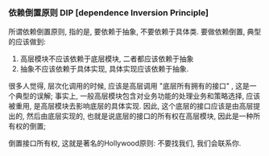 ### 依赖倒置原则 DIP [dependence Inversion Principle]
所谓依赖倒置原则, 指的是, 要依赖于抽象, 不要依赖于具体类. 要做依赖倒置, 典型的应该做到:
1. 高层模块不应该依赖于底层模块, 二者都应该依赖于抽象
2. 抽象不应该依赖于具体实现, 具体实现应该依赖于抽象.

很多人觉得, 层次化调用的时候, 应该是高层调用 "底层所有拥有的接口" , 这是一个典型的误解;
事实上, 一般高层模块包含对业务功能的处理业务和策略选择, 应该被重用, 是高层模块去影响底层的具体实现.
因此, 这个底层的接口应该是由高层提出的, 然后由底层实现的, 也就是说底层的接口的所有权在高层模块, 因此是一种所有权的倒置;

倒置接口所有权, 这就是著名的Hollywood原则: 不要找我们, 我们会联系你.